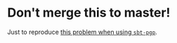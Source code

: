 # Don't merge this to master! #

Just to reproduce [this problem when using `sbt-pgp`](https://github.com/sbt/sbt-pgp/issues/129).
